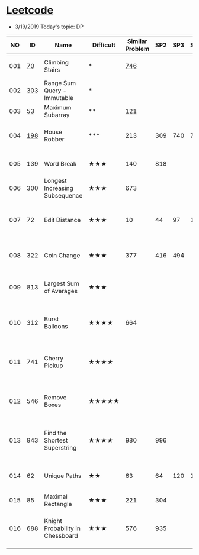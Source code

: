 # [Leetcode](https://leetcode.com/problemset/all/) 
* 3/19/2019 Today's topic: DP


NO|ID | Name | Difficult | Similar Problem | SP2| SP3| SP4 | SP5 | SP6| SP7| Remark1 
--- | --- | --- | --- | --- |--- |--- |--- |--- |--- |--- |--- 
001|[70](https://leetcode.com/problems/climbing-stairs/) | Climbing Stairs | * | [746](https://leetcode.com/problems/min-cost-climbing-stairs/) |  |   |   |   |    |   |  I: O(n), S = O(n), T = O(n)  
002|[303](https://leetcode.com/problems/range-sum-query-immutable/)| Range Sum Query - Immutable | * |   |   |   |    |   |    |    
003|[53](https://leetcode.com/problems/maximum-subarray/) | Maximum Subarray | ** | [121](https://leetcode.com/problems/best-time-to-buy-and-sell-stock/) |   |   |   |   |    |   |    | 
004|[198](https://leetcode.com/problems/house-robber/) | House Robber | *** | 213 | 309 | 740 | 790 | 801 |    |   |  I: O(n), S = O(3n), T = O(3n)  
005| 139 |	Word Break	|★★★	|140|	818| | | | | |						I: O(n), S = O(n), T = O(n^2)
006|300 |	Longest Increasing Subsequence	|★★★	|673| | | | | | |							
007|72	|Edit Distance	|★★★|	10|	44	|97|	115|	583|	712|	|	I: O(m+n), S = O(mn), T = O(mn)
008|322|	Coin Change|	★★★	|377|	416	|494|	|	|	|	|	I: O(n) + k, S = O(n), T = O(kn)
009|813|	Largest Sum of Averages	|★★★| | | | | | | |							 	I: O(n) + k, S = O(n), T = O(kn^2)
010|312|	Burst Balloons	|★★★★|	664 | ||||||	 						I: O(n), S = O(n^2), T = O(n^3)
011|741|	Cherry Pickup	|★★★★|	|||||||							I: O(n^2), S = O(n^3), T = O(n^3)
012|546|	Remove Boxes	|★★★★★	||||||||							I: O(n), S = O(n^3), T = O(n^4)
013|943|	Find the Shortest Superstring	|★★★★	|980|	996||||||						I: O(n), S = O(n*2^n), T = (n^2*2^n)
014|62|	Unique Paths	|★★|	63|	64|	120|	174|	931|||			I: O(mn), S = O(mn), T = O(mn)
015|85|	Maximal Rectangle	|★★★	|221	|304||||||						
016|688|	Knight Probability in Chessboard	|★★★	|576|	935||||||						I: O(mn) + k, S = O(kmn) T = O(kmn)
